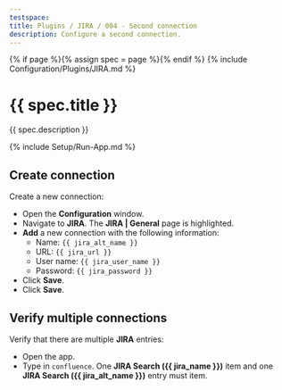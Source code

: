 ```yaml
---
testspace:
title: Plugins / JIRA / 004 - Second connection
description: Configure a second connection.
---
```


{% if page %}{% assign spec = page %}{% endif %}
{% include Configuration/Plugins/JIRA.md %}

# {{ spec.title }}

{{ spec.description }}

{% include Setup/Run-App.md %}

## Create connection

Create a new connection:

- Open the **Configuration** window.
- Navigate to **JIRA**. The **JIRA | General** page is highlighted.
- **Add** a new connection with the following information:
  - Name: `{{ jira_alt_name }}`
  - URL: `{{ jira_url }}`
  - User name: `{{ jira_user_name }}`
  - Password: `{{ jira_password }}`
- Click **Save**.
- Click **Save**.

## Verify multiple connections

Verify that there are multiple **JIRA** entries:

- Open the app.
- Type in `confluence`. One **JIRA Search ({{ jira_name }})** item and one
  **JIRA Search ({{ jira_alt_name }})** entry must item.
